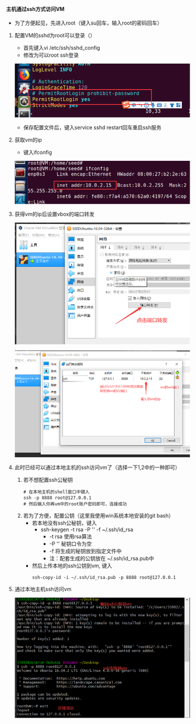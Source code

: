 #### 主机通过ssh方式访问VM
* 为了方便起见，先进入root（键入su回车，输入root的密码回车）
1. 配置VM的sshd为root可以登录（）
    * 首先键入vi /etc/ssh/sshd_config
    * 修改为可以root ssh登录
    
    ![](imgs/ssh_root_login.png)
    * 保存配置文件后，键入service sshd restart回车重启ssh服务
2. 获取vm的ip
    * 键入ifconfig
    
    ![](imgs/vm_ip_get.png)
3. 获得vm的ip后设置vbox的端口转发

    ![](imgs/port_transfer.png)
    
    ![](imgs/port_transfer-set.png)
4. 此时已经可以通过本地主机的ssh访问vm了（选择一下1,2中的一种即可）
    1. 若不想配置ssh公秘钥
        ```shell script
        # 在本地主机的shell窗口中键入
        ssh -p 8888 root@127.0.0.1
        # 然后输入你再vm中的root账户密码即可，连接成功
        ```
    2. 若为了方便，配置公钥（这里我使用win系统本地安装的git bash）
        * 若本地没有ssh公秘钥，键入
            * ssh-keygen -t rsa -P '' -f ~/.ssh/id_rsa
               * -t rsa 使用rsa算法
               * -P '' 秘钥口令为空
               * -f 将生成的秘钥放到指定文件中
               * 注：配套生成的公钥放在 ~/.ssh/id_rsa.pub中
        * 然后上传本地的ssh公钥到vm, 键入
            ```shell script
            ssh-copy-id -i ~/.ssh/id_rsa.pub -p 8888 root@127.0.0.1
            ```
5. 通过本地主机ssh访问vm

    ![](imgs/access_vm_by-ssh.png)
        
    
